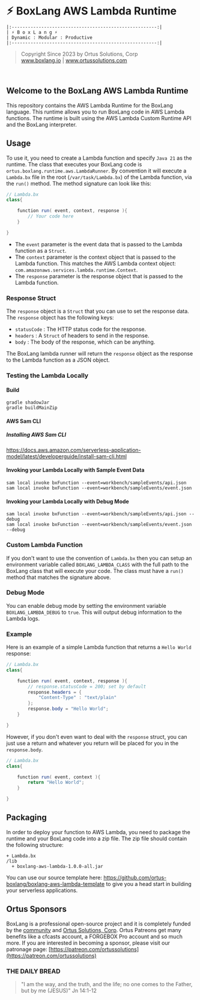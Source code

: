 # ⚡︎ BoxLang AWS Lambda Runtime

```
|:------------------------------------------------------:|
| ⚡︎ B o x L a n g ⚡︎
| Dynamic : Modular : Productive
|:------------------------------------------------------:|
```

<blockquote>
	Copyright Since 2023 by Ortus Solutions, Corp
	<br>
	<a href="https://www.boxlang.io">www.boxlang.io</a> |
	<a href="https://www.ortussolutions.com">www.ortussolutions.com</a>
</blockquote>

<p>&nbsp;</p>

## Welcome to the BoxLang AWS Lambda Runtime

This repository contains the AWS Lambda Runtime for the BoxLang language. This runtime allows you to run BoxLang code in AWS Lambda functions. The runtime is built using the AWS Lambda Custom Runtime API and the BoxLang interpreter.

## Usage

To use it, you need to create a Lambda function and specify `Java 21` as the runtime. The class that executes your BoxLang code is `ortus.boxlang.runtime.aws.LambdaRunner`. By convention it will execute a `Lambda.bx` file in the root (`/var/task/Lambda.bx`) of the Lambda function, via the `run()` method. The method signature can look like this:

```java
// Lambda.bx
class{

	function run( event, context, response ){
		// Your code here
	}

}
```

- The `event` parameter is the event data that is passed to the Lambda function as a `Struct`.
- The `context` parameter is the context object that is passed to the Lambda function. This matches the AWS Lambda context object: `com.amazonaws.services.lambda.runtime.Context`.
- The `response` parameter is the response object that is passed to the Lambda function.

### Response Struct

The `response` object is a `Struct` that you can use to set the response data. The `response` object has the following keys:

- `statusCode` : The HTTP status code for the response.
- `headers` : A `Struct` of headers to send in the response.
- `body` : The body of the response, which can be anything.

The BoxLang lambda runner will return the `response` object as the response to the Lambda function as a JSON object.

### Testing the Lambda Locally

#### Build

```
gradle shadowJar
gradle buildMainZip
```

#### AWS Sam CLI

##### Installing AWS Sam CLI

https://docs.aws.amazon.com/serverless-application-model/latest/developerguide/install-sam-cli.html

#### Invoking your Lambda Locally with Sample Event Data

```
sam local invoke bxFunction --event=workbench/sampleEvents/api.json
sam local invoke bxFunction --event=workbench/sampleEvents/event.json
```

#### Invoking your Lambda Locally with Debug Mode

```
sam local invoke bxFunction --event=workbench/sampleEvents/api.json --debug
sam local invoke bxFunction --event=workbench/sampleEvents/event.json --debug
```

### Custom Lambda Function

If you don't want to use the convention of `Lambda.bx` then you can setup an environment variable called `BOXLANG_LAMBDA_CLASS` with the full path to the BoxLang class that will execute your code. The class must have a `run()` method that matches the signature above.

### Debug Mode

You can enable debug mode by setting the environment variable `BOXLANG_LAMBDA_DEBUG` to `true`. This will output debug information to the Lambda logs.

### Example

Here is an example of a simple Lambda function that returns a `Hello World` response:

```java
// Lambda.bx
class{

	function run( event, context, response ){
		// response.statusCode = 200; set by default
		response.headers = {
			"Content-Type" : "text/plain"
		};
		response.body = "Hello World";
	}

}
```

However, if you don't even want to deal with the `response` struct, you can just use a return and whatever you return will be placed for you in the `response.body`.

```java
// Lambda.bx
class{

	function run( event, context ){
		return "Hello World";
	}

}
```

## Packaging

In order to deploy your function to AWS Lambda, you need to package the runtime and your BoxLang code into a zip file. The zip file should contain the following structure:

```
+ Lambda.bx
/lib
  + boxlang-aws-lambda-1.0.0-all.jar
```

You can use our source template here: https://github.com/ortus-boxlang/boxlang-aws-lambda-template
to give you a head start in building your serverless applications.

## Ortus Sponsors

BoxLang is a professional open-source project and it is completely funded by the [community](https://patreon.com/ortussolutions) and [Ortus Solutions, Corp](https://www.ortussolutions.com). Ortus Patreons get many benefits like a cfcasts account, a FORGEBOX Pro account and so much more. If you are interested in becoming a sponsor, please visit our patronage page: [https://patreon.com/ortussolutions](https://patreon.com/ortussolutions)

### THE DAILY BREAD

> "I am the way, and the truth, and the life; no one comes to the Father, but by me (JESUS)" Jn 14:1-12
